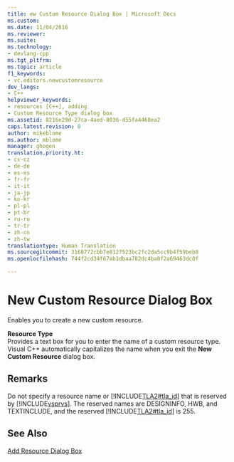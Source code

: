 ```yaml
---
title: ew Custom Resource Dialog Box | Microsoft Docs
ms.custom: 
ms.date: 11/04/2016
ms.reviewer: 
ms.suite: 
ms.technology:
- devlang-cpp
ms.tgt_pltfrm: 
ms.topic: article
f1_keywords:
- vc.editors.newcustomresource
dev_langs:
- C++
helpviewer_keywords:
- resources [C++], adding
- Custom Resource Type dialog box
ms.assetid: 8216e29d-27ca-4aed-8036-d55fa4468ea2
caps.latest.revision: 8
author: mikeblome
ms.author: mblome
manager: ghogen
translation.priority.ht:
- cs-cz
- de-de
- es-es
- fr-fr
- it-it
- ja-jp
- ko-kr
- pl-pl
- pt-br
- ru-ru
- tr-tr
- zh-cn
- zh-tw
translationtype: Human Translation
ms.sourcegitcommit: 3168772cbb7e8127523bc2fc2da5cc9b4f59beb8
ms.openlocfilehash: 744f2cd34f67ab1dbaa782dc4ba8f2a69463dc0f

---
```

# New Custom Resource Dialog Box
Enables you to create a new custom resource.  
  
 **Resource Type**  
 Provides a text box for you to enter the name of a custom resource type. Visual C++ automatically capitalizes the name when you exit the **New Custom Resource** dialog box.  
  
## Remarks  
 Do not specify a resource name or [!INCLUDE[TLA2#tla_id](../windows/includes/tla2sharptla_id_md.md)] that is reserved by [!INCLUDE[vsprvs](../assembler/masm/includes/vsprvs_md.md)]. The reserved names are DESIGNINFO, HWB, and TEXTINCLUDE, and the reserved [!INCLUDE[TLA2#tla_id](../windows/includes/tla2sharptla_id_md.md)] is 255.  
  
## See Also  
 [Add Resource Dialog Box](../windows/add-resource-dialog-box.md)


<!--HONumber=Jan17_HO2-->


